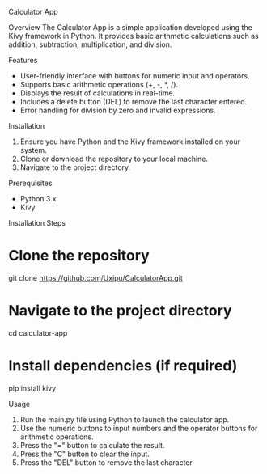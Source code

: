  Calculator App

 Overview
The Calculator App is a simple application developed using the Kivy framework in Python. It provides basic arithmetic calculations such as addition, subtraction, multiplication, and division.

Features
* User-friendly interface with buttons for numeric input and operators.
* Supports basic arithmetic operations (+, -, *, /).
* Displays the result of calculations in real-time.
* Includes a delete button (DEL) to remove the last character entered.
* Error handling for division by zero and invalid expressions.

Installation
1. Ensure you have Python and the Kivy framework installed on your system.
2. Clone or download the repository to your local machine.
3. Navigate to the project directory.

Prerequisites
* Python 3.x
* Kivy

Installation Steps

# Clone the repository
git clone https://github.com/Uxipu/CalculatorApp.git

# Navigate to the project directory
cd calculator-app

# Install dependencies (if required)
pip install kivy

Usage
1. Run the main.py file using Python to launch the calculator app.
2. Use the numeric buttons to input numbers and the operator buttons for arithmetic operations.
3. Press the "=" button to calculate the result.
4. Press the "C" button to clear the input.
5. Press the "DEL" button to remove the last character
